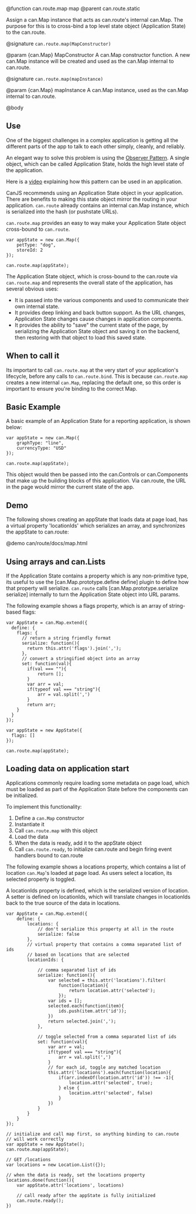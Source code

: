 @function can.route.map map
@parent can.route.static

Assign a can.Map instance that acts as can.route's internal can.Map.  The purpose for this is to cross-bind a top level state object (Application State) to the can.route.

@signature `can.route.map(MapConstructor)`

@param {can.Map} MapConstructor A can.Map constructor function.  A new can.Map instance will be created and used as the can.Map internal to can.route.

@signature `can.route.map(mapInstance)`

@param {can.Map} mapInstance A can.Map instance, used as the can.Map internal to can.route.

@body

## Use

One of the biggest challenges in a complex application is getting all the different parts of the app to talk to each other simply, cleanly, and reliably. 

An elegant way to solve this problem is using the [Observer Pattern](http://en.wikipedia.org/wiki/Observer_pattern). A single object, which can be called Application State, holds the high level state of the application.

Here is a [video](https://www.youtube.com/watch?v=LrzK4exG5Ss) explaining how this pattern can be used in an application.

CanJS recommends using an Application State object in your application. There are benefits to making this state object mirror the routing in your application. `can.route` already contains an internal can.Map instance, which is serialized into the hash (or pushstate URLs). 

`can.route.map` provides an easy to way make your Application State object cross-bound to `can.route`.

	var appState = new can.Map({
        petType: "dog",
        storeId: 2
    });

	can.route.map(appState);

The Application State object, which is cross-bound to the can.route via `can.route.map` and represents the overall state of the application, has several obvious uses:

* It is passed into the various components and used to communicate their own internal state.
* It provides deep linking and back button support. As the URL changes, Application State changes cause changes in application components.
* It provides the ability to "save" the current state of the page, by serializing the Application State object and saving it on the backend, then restoring with that object to load this saved state.

## When to call it

Its important to call `can.route.map` at the very start of your application's lifecycle, before any calls to `can.route.bind`. This is because `can.route.map` creates a new internal `can.Map`, replacing the default one, so this order is important to ensure you're binding to the correct Map.

## Basic Example

A basic example of an Application State for a reporting application, is shown below:

	var appState = new can.Map({
        graphType: "line",
        currencyType: "USD"
    });

	can.route.map(appState);

This object would then be passed into the can.Controls or can.Components that make up the building blocks of this application. Via can.route, the URL in the page would mirror the current state of the app.

## Demo

The following shows creating an appState that loads data at page load, has a virtual property 'locationIds' which serializes an array, and synchronizes the appState to can.route:

@demo can/route/docs/map.html

## Using arrays and can.Lists

If the Application State contains a property which is any non-primitive type, its useful to use the [can.Map.prototype.define define] plugin to define how that property will serialize. `can.route` calls [can.Map.prototype.serialize serialize] internally to turn the Application State object into URL params.

The following example shows a flags property, which is an array of string-based flags:

	var AppState = can.Map.extend({
	  define: {
	  	flags: {
		  // return a string friendly format
		  serialize: function(){
			return this.attr('flags').join(',');
		  },
		  // convert a stringified object into an array
		  set: function(val){
			if(val === ""){
				return [];
			}
			var arr = val;
			if(typeof val === "string"){
				arr = val.split(',')
			}
			return arr;
		}
	  }
	});

	var appState = new AppState({
	  flags: []
	});

	can.route.map(appState);

## Loading data on application start

Applications commonly require loading some metadata on page load, which must be loaded as part of the Application State before the components can be initialized.

To implement this functionality:

1. Define a `can.Map` constructor
1. Instantiate it
1. Call `can.route.map` with this object
1. Load the data
1. When the data is ready, add it to the appState object
1. Call `can.route.ready`, to initialize can.route and begin firing event handlers bound to can.route

The following example shows a locations property, which contains a list of location `can.Map`'s loaded at page load. As users select a location, its selected property is toggled.

A locationIds property is defined, which is the serialized version of location. A setter is defined on locationIds, which will translate changes in locationIds back to the true source of the data in locations.

	var AppState = can.Map.extend({
		define: {
			locations: {
				// don't serialize this property at all in the route
				serialize: false
			},
			// virtual property that contains a comma separated list of ids
			// based on locations that are selected
			locationIds: {

				// comma separated list of ids
				serialize: function(){
					var selected = this.attr('locations').filter(
						function(location){
							return location.attr('selected');
						});
					var ids = [];
					selected.each(function(item){
						ids.push(item.attr('id'));
					})
					return selected.join(',');
				},
				
				// toggle selected from a comma separated list of ids
				set: function(val){
					var arr = val;
					if(typeof val === "string"){
						arr = val.split(',')
					}
					// for each id, toggle any matched location
					this.attr('locations').each(function(location){
						if(arr.indexOf(location.attr('id')) !== -1){
							location.attr('selected', true);
						} else {
							location.attr('selected', false)
						}
					})
				}
			}
		}
	});

	// initialize and call map first, so anything binding to can.route
	// will work correctly
	var appState = new AppState();
	can.route.map(appState);

	// GET /locations
	var locations = new Location.List({});

	// when the data is ready, set the locations property
	locations.done(function(){
		var appState.attr('locations', locations)

		// call ready after the appState is fully initialized
		can.route.ready();
	})

